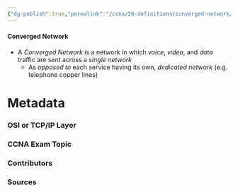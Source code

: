 ```yaml
---
{"dg-publish":true,"permalink":"/ccna/20-definitions/converged-network/","tags":["defs_ccna"]}
---
```


#### Converged Network
- A *Converged Network* is a network in which *voice*, *video*, and *data* traffic are sent across a *single network*
	- As *opposed to* each service having its own, *dedicated network* (e.g. telephone copper lines)





# Metadata
### OSI or TCP/IP Layer

### CCNA Exam Topic

### Contributors

### Sources

